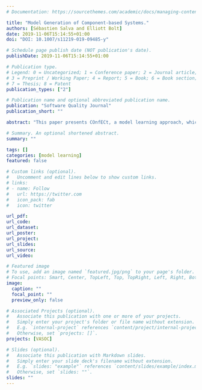 ```yaml
---
# Documentation: https://sourcethemes.com/academic/docs/managing-content/

title: "Model Generation of Component-based Systems."
authors: [Sébastien Salva and Elliott Bolt]
date: 2019-11-06T15:14:55+01:00
doi: "DOI: 10.1007/s11219-019-09485-y"

# Schedule page publish date (NOT publication's date).
publishDate: 2019-11-06T15:14:55+01:00

# Publication type.
# Legend: 0 = Uncategorized; 1 = Conference paper; 2 = Journal article;
# 3 = Preprint / Working Paper; 4 = Report; 5 = Book; 6 = Book section;
# 7 = Thesis; 8 = Patent
publication_types: ["2"]

# Publication name and optional abbreviated publication name.
publication: "Software Quality Journal"
publication_short: ""

abstract: "This paper presents COnfECt, a model learning approach, which aims at recovering the functioning of a black box system from its execution traces. COnfECt is specialised into the detection of components of a black-box system and in the inference of models called systems of LTSs. For every component dis- covered, COnfECt generates a Labelled Transition System (LTS), which captures its behaviours. Besides, it synchronises the LTSs together to express the func- tioning of the whole system. COnfECt relies on machine learning techniques to build models: it uses the notion of correlation among actions in traces to detect component behaviours, and exploits a clustering technique to merge similar LTSs and synchronises them. We describe the three steps of COnfECt and the related algorithms in this paper. Then, we present some preliminary experimentations on a real system."

# Summary. An optional shortened abstract.
summary: ""

tags: []
categories: [model learning]
featured: false

# Custom links (optional).
#   Uncomment and edit lines below to show custom links.
# links:
# - name: Follow
#   url: https://twitter.com
#   icon_pack: fab
#   icon: twitter

url_pdf:
url_code:
url_dataset:
url_poster:
url_project:
url_slides:
url_source:
url_video:

# Featured image
# To use, add an image named `featured.jpg/png` to your page's folder. 
# Focal points: Smart, Center, TopLeft, Top, TopRight, Left, Right, BottomLeft, Bottom, BottomRight.
image:
  caption: ""
  focal_point: ""
  preview_only: false

# Associated Projects (optional).
#   Associate this publication with one or more of your projects.
#   Simply enter your project's folder or file name without extension.
#   E.g. `internal-project` references `content/project/internal-project/index.md`.
#   Otherwise, set `projects: []`.
projects: [VASOC]

# Slides (optional).
#   Associate this publication with Markdown slides.
#   Simply enter your slide deck's filename without extension.
#   E.g. `slides: "example"` references `content/slides/example/index.md`.
#   Otherwise, set `slides: ""`.
slides: ""
---
```


